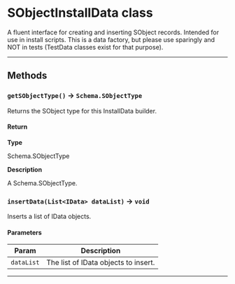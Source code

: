 # SObjectInstallData class

A fluent interface for creating and inserting SObject records. Intended for use in install scripts. This is a data factory, but please use sparingly and NOT in tests (TestData classes exist for that purpose).

---
## Methods
### `getSObjectType()` → `Schema.SObjectType`

Returns the SObject type for this InstallData builder.

#### Return

**Type**

Schema.SObjectType

**Description**

A Schema.SObjectType.

### `insertData(List<IData> dataList)` → `void`

Inserts a list of IData objects.

#### Parameters
|Param|Description|
|-----|-----------|
|`dataList` |  The list of IData objects to insert. |

---
